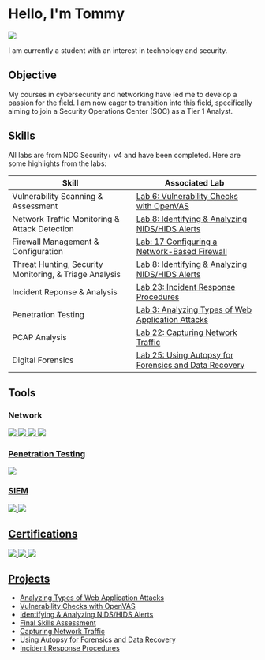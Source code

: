 # Hello, I'm Tommy
<a href="https://linkedin.com/in/tommy-sivilay-671a41147/"><img src="https://img.shields.io/badge/-LinkedIn-0072b1?&style=for-the-badge&logo=linkedin&logoColor=white" /></a>

I am currently a student with an interest in technology and security.

## Objective

My courses in cybersecurity and networking have led me to develop a passion for the field. I am now eager to transition into this field, specifically aiming to join a Security Operations Center (SOC) as a Tier 1 Analyst.

## Skills
All labs are from NDG Security+ v4 and have been completed. Here are some highlights from the labs:

| Skill                                         | Associated Lab         |
|-----------------------------------------------|----------------------------|
| Vulnerability Scanning & Assessment | <a href="https://www.netdevgroup.com/online/courses/cybersecurity/ndg-security%2B-v4">Lab 6: Vulnerability Checks with OpenVAS |
| Network Traffic Monitoring & Attack Detection | <a href="https://www.netdevgroup.com/online/courses/cybersecurity/ndg-security%2B-v4">Lab 8: Identifying & Analyzing NIDS/HIDS Alerts |
| Firewall Management & Configuration | <a href="https://www.netdevgroup.com/online/courses/cybersecurity/ndg-security%2B-v4">Lab: 17 Configuring a Network-Based Firewall |
| Threat Hunting, Security Monitoring, & Triage Analysis | <a href="https://www.netdevgroup.com/online/courses/cybersecurity/ndg-security%2B-v4">Lab 8: Identifying & Analyzing NIDS/HIDS Alerts |
| Incident Reponse & Analysis | <a href="https://www.netdevgroup.com/online/courses/cybersecurity/ndg-security%2B-v4">Lab 23: Incident Response Procedures |
| Penetration Testing | <a href="https://www.netdevgroup.com/online/courses/cybersecurity/ndg-security%2B-v4">Lab 3: Analyzing Types of Web Application Attacks |
| PCAP Analysis | <a href="https://www.netdevgroup.com/online/courses/cybersecurity/ndg-security%2B-v4">Lab 22: Capturing Network Traffic |
| Digital Forensics | <a href="https://www.netdevgroup.com/online/courses/cybersecurity/ndg-security%2B-v4">Lab 25: Using Autopsy for Forensics and Data Recovery |

## Tools

### Network
<div>
    <a href="https://www.wireshark.org/" /><img src="https://img.shields.io/badge/-Wireshark-1679A7?&style=for-the-badge&logo=Wireshark&logoColor=white" />
    <a href="https://suricata.io/" /><img src="https://img.shields.io/badge/-Suricata-EF3B2D?&style=for-the-badge&logo=Suricata&logoColor=white" />
    <a href="https://nmap.org/" /><img src="https://img.shields.io/badge/-Nmap-A020F0?&style=for-the-badge&logo=Nmap&logoColor=white" />
    <a href="https://www.pfsense.org/" /><img src="https://img.shields.io/badge/-pfSense-000080?&style=for-the-badge&logo=pfSense&logoColor=white" />
</div>

### Penetration Testing
<div>
    <a href="https://portswigger.net/solutions/penetration-testing" /><img src="https://img.shields.io/badge/-Burp_Suite-FF7F50?&style=for-the-badge&logo=PortSwigger&logoColor=white" />
</div>

### SIEM
<div>
    <a href="https://securityonionsolutions.com/" /><img src="https://img.shields.io/badge/-Security_Onion-4169E1?&style=for-the-badge&logo=SecurityOnion&logoColor=white" />
    <a href="https://www.qualys.com/apps/vulnerability-management-detection-response/" /><img src="https://img.shields.io/badge/-Qualys_VMDR-FF0000?&style=for-the-badge&logo=Qualys&logoColor=white" />
</div>

## Certifications

<div>
<a href="https://www.credly.com/badges/92cdc277-ba07-4a5c-baf6-7b81e0444133/public_url" /><img src="https://img.shields.io/badge/-CompTIA_Security%2B-b30000?&style=for-the-badge&logo=CompTIA&logoColor=white" />
<a href="https://coursera.org/share/501d9a0266936b68ea2cfd37bd480b64" /><img src="https://img.shields.io/badge/-Google_Cybersecurity_Specialization-007ACC?&style=for-the-badge&logo=Google&logoColor=white" />
<a href="https://www.qualys.com/training/course/vmdr/" /><img src="https://img.shields.io/badge/-Qualys_Certified_Specialist-FF0000?&style=for-the-badge&logo=Qualys&logoColor=white" />
</div>

## Projects
- Analyzing Types of Web Application Attacks
- Vulnerability Checks with OpenVAS
- Identifying & Analyzing NIDS/HIDS Alerts
- Final Skills Assessment
- Capturing Network Traffic
- Using Autopsy for Forensics and Data Recovery
- Incident Response Procedures
